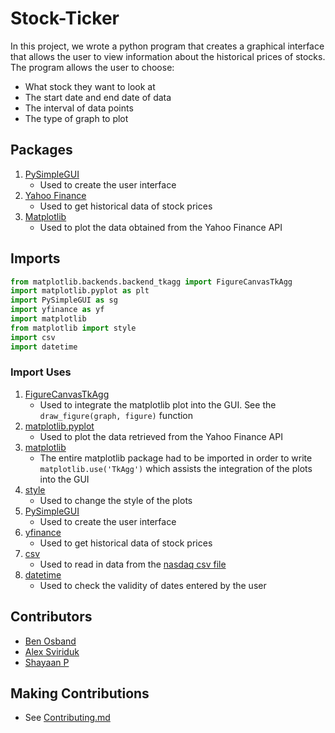 # Stock-Ticker

In this project, we wrote a python program that creates a graphical interface that allows the user to view information about the historical prices of stocks. The program allows the user to choose:

* What stock they want to look at
* The start date and end date of data
* The interval of data points
* The type of graph to plot

## Packages

1. [PySimpleGUI](https://www.pysimplegui.org/en/latest/)
    * Used to create the user interface
2. [Yahoo Finance](https://python-yahoofinance.readthedocs.io/en/latest/api.html)
    * Used to get historical data of stock prices
3. [Matplotlib](https://matplotlib.org/stable/index.html)
    * Used to plot the data obtained from the Yahoo Finance API

## Imports

```Python
from matplotlib.backends.backend_tkagg import FigureCanvasTkAgg
import matplotlib.pyplot as plt
import PySimpleGUI as sg
import yfinance as yf
import matplotlib
from matplotlib import style
import csv
import datetime
```

### Import Uses

1. [FigureCanvasTkAgg](https://matplotlib.org/3.3.4/api/backend_tkagg_api.html)
    * Used to integrate the matplotlib plot into the GUI. See the `draw_figure(graph, figure)` function
2. [matplotlib.pyplot](https://matplotlib.org/3.5.3/api/_as_gen/matplotlib.pyplot.html)
    * Used to plot the data retrieved from the Yahoo Finance API
3. [matplotlib](https://matplotlib.org/stable/index.html)
    * The entire matplotlib package had to be imported in order to write `matplotlib.use('TkAgg')` which assists the integration of the plots into the GUI
4. [style](https://www.dunderdata.com/blog/view-all-available-matplotlib-styles)
    * Used to change the style of the plots
5. [PySimpleGUI](https://www.pysimplegui.org/en/latest/)
    * Used to create the user interface
6. [yfinance](https://python-yahoofinance.readthedocs.io/en/latest/api.html)
    * Used to get historical data of stock prices
7. [csv](https://docs.python.org/3/library/csv.html)
    * Used to read in data from the [nasdaq csv file](Public/Data/nasdaq_data.csv)
7. [datetime](https://docs.python.org/3/library/datetime.html)
    * Used to check the validity of dates entered by the user

## Contributors

* [Ben Osband](https://github.com/ben-osband)
* [Alex Sviriduk](https://github.com/ZexyMLG360)
* [Shayaan P](https://github.com/4PFShay)

## Making Contributions

* See [Contributing.md](Contributing.md)